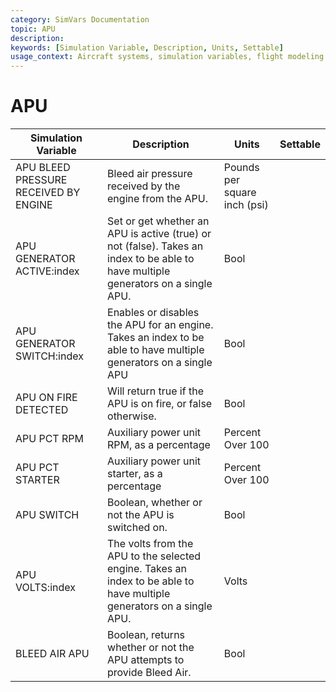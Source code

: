 ```yaml
---
category: SimVars Documentation
topic: APU
description: 
keywords: [Simulation Variable, Description, Units, Settable]
usage_context: Aircraft systems, simulation variables, flight modeling
---
```


# APU

| Simulation Variable | Description | Units | Settable |
| --- | --- | --- | --- |
| APU BLEED PRESSURE RECEIVED BY ENGINE | Bleed air pressure received by the engine from the APU. | Pounds per square inch (psi) |  |
| APU GENERATOR ACTIVE:index | Set or get whether an APU is active (true) or not (false). Takes an index to be able to have multiple generators on a single APU. | Bool |  |
| APU GENERATOR SWITCH:index | Enables or disables the APU for an engine. Takes an index to be able to have multiple generators on a single APU | Bool |  |
| APU ON FIRE DETECTED | Will return true if the APU is on fire, or false otherwise. | Bool |  |
| APU PCT RPM | Auxiliary power unit RPM, as a percentage | Percent Over 100 |  |
| APU PCT STARTER | Auxiliary power unit starter, as a percentage | Percent Over 100 |  |
| APU SWITCH | Boolean, whether or not the APU is switched on. | Bool |  |
| APU VOLTS:index | The volts from the APU to the selected engine. Takes an index to be able to have multiple generators on a single APU. | Volts |  |
| BLEED AIR APU | Boolean, returns whether or not the APU attempts to provide Bleed Air. | Bool |  |